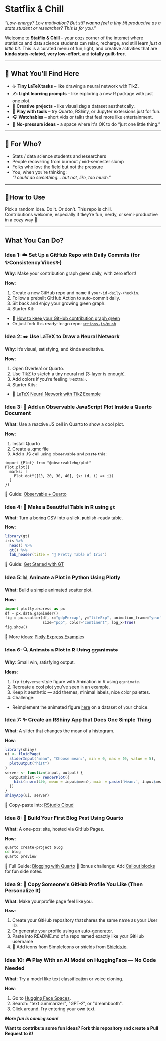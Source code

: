 # Statflix & Chill

_“Low-energy? Low motivation? But still wanna feel a tiny bit productive as a stats student or researcher? This is for you.”_

Welcome to **Statflix & Chill** – your cozy corner of the internet where statistics and data science students can relax, recharge, and still learn *just a little bit*. This is a curated menu of fun, light, and creative activities that are **kinda stats-related**, **very low-effort**, and **totally guilt-free**.

---

## 🍿 What You’ll Find Here

- ☕ **Tiny LaTeX tasks** – like drawing a neural network with TikZ.
- ✍️ **Light learning prompts** – like exploring a new R package with just one plot.
- 🎨 **Creative projects** – like visualizing a dataset aesthetically.
- 🧪 **Play with tools** – try Quarto, RShiny, or Jupyter extensions just for fun.
- 🎧 **Watchables** – short vids or talks that feel more like entertainment.
- 🧘 **No-pressure ideas** – a space where it's OK to do “just one little thing.”

---

## 🧠 For Who?

- Stats / data science students and researchers
- People recovering from burnout / mid-semester slump
- Folks who love the field but not the pressure
- You, when you're thinking:  
  _“I could do *something*... but not, like, too much.”_

---

## 🧃How to Use

Pick a random idea. Do it. Or don’t. This repo is chill.  
Contributions welcome, especially if they’re fun, nerdy, or semi-productive in a cozy way 🧡

---

## What You Can Do?

### Idea 1: ☁️ Set Up a GitHub Repo with Daily Commits (for ✨Consistency Vibes✨)

**Why**: Make your contribution graph green daily, with zero effort!

**How**:
1. Create a new GitHub repo and name it `your-id-daily-checkin`.
2. Follow a prebuilt GitHub Action to auto-commit daily.
3. Sit back and enjoy your growing green graph.
4. Starter Kit:
  - 💚 [How to keep your GitHub contribution graph green](https://github.com/ryo-ma/github-profile-trophy/pull/29#issuecomment-1025371000)
  - Or just fork this ready-to-go repo: [`actions-js/push`](https://github.com/actions-js/push)

### Idea 2: ✒️ Use LaTeX to Draw a Neural Network

**Why**: It’s visual, satisfying, and kinda meditative.

**How**:
1. Open Overleaf or Quarto.
2. Use TikZ to sketch a tiny neural net (3-layer is enough).
3. Add colors if you’re feeling ✨extra✨.
4. Starter Kits:
  - 🧠 [LaTeX Neural Network with TikZ Example](https://tikz.net/neural_networks/)

### Idea 3: 📘 Add an Observable JavaScript Plot Inside a Quarto Document

**What**: Use a reactive JS cell in Quarto to show a cool plot.

**How**:
1. Install Quarto
2. Create a .qmd file
3. Add a JS cell using observable and paste this:

```{ojs}
import {Plot} from "@observablehq/plot"
Plot.plot({
  marks: [
    Plot.dotY([10, 20, 30, 40], {x: (d, i) => i})
  ]
})
```

📎 Guide: [Observable + Quarto](https://quarto.org/docs/interactive/ojs/index.html)

### Idea 4: 🎨 Make a Beautiful Table in R using `gt`

**What**: Turn a boring CSV into a slick, publish-ready table.

**How**:
```r
library(gt)
iris %>%
  head() %>%
  gt() %>%
  tab_header(title = "🌸 Pretty Table of Iris")
```

📎 Guide: [Get Started with GT](https://gt.rstudio.com/articles/gt.html)

### Idea 5: 📊 Animate a Plot in Python Using Plotly

**What**: Build a simple animated scatter plot.

**How**:

```python
import plotly.express as px
df = px.data.gapminder()
fig = px.scatter(df, x="gdpPercap", y="lifeExp", animation_frame="year",
                 size="pop", color="continent", log_x=True)
fig.show()
```

📎 More ideas: [Plotly Express Examples](https://plotly.com/python/plotly-express/)

### Idea 6: 🔍 Animate a Plot in R Using gganimate

**Why**: Small win, satisfying output.

**Ideas**:

1. Try `tidyverse`-style figure with Animation in R using `gganimate`.
2. Recreate a cool plot you’ve seen in an example.
3. Keep it aesthetic — add themes, minimal labels, nice color palettes.
4. Challenge:
  - Reimplement the animated figure [here](https://gganimate.com/index.html) on a dataset of your choice.

### Idea 7: ✨ Create an RShiny App that Does One Simple Thing

**What**: A slider that changes the mean of a histogram.

**How**:

```R
library(shiny)
ui <- fluidPage(
  sliderInput("mean", "Choose mean:", min = 0, max = 10, value = 5),
  plotOutput("hist")
)
server <- function(input, output) {
  output$hist <- renderPlot({
    hist(rnorm(100, mean = input$mean), main = paste("Mean:", input$mean))
  })
}
shinyApp(ui, server)
```

📎 Copy-paste into: [RStudio Cloud](https://posit.cloud)

### Idea 8: 📝 Build Your First Blog Post Using Quarto

**What**: A one-post site, hosted via GitHub Pages.

**How**:

```bash
quarto create-project blog
cd blog
quarto preview
```

📎 Full Guide: [Blogging with Quarto](https://quarto.org/docs/blog/)
🧁 Bonus challenge: Add [Callout blocks](https://quarto.org/docs/authoring/callouts.html) for fun side notes.

### Idea 9: 🪩 Copy Someone's GitHub Profile You Like (Then Personalize It)

**What**: Make your profile page feel like you.

**How**:
1. Create your GitHub repository that shares the same name as your User ID.
2. Or generate your profile using an [auto-generator](https://github.com/rahuldkjain/github-profile-readme-generator).
3. Paste into README.md of a repo named exactly like your GitHub username
4. 🎨 Add icons from SimpleIcons or shields from [Shields.io](https://shields.io).


### Idea 10: 🎮 Play With an AI Model on HuggingFace — No Code Needed

**What**: Try a model like text classification or voice cloning.

**How**:
1. Go to [Hugging Face Spaces](https://huggingface.co/spaces).
2. Search: "text summarizer", "GPT-2", or "dreambooth".
3. Click around. Try entering your own text.

***More fun is coming soon!***

**Want to contribute some fun ideas? Fork this repository and create a Pull Request to it!**
